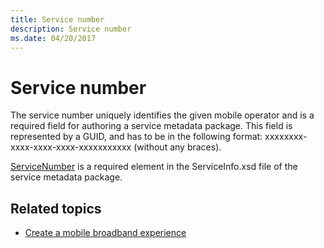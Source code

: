 ```yaml
---
title: Service number
description: Service number
ms.date: 04/20/2017
---
```


# Service number


The service number uniquely identifies the given mobile operator and is a required field for authoring a service metadata package. This field is represented by a GUID, and has to be in the following format: xxxxxxxx-xxxx-xxxx-xxxx-xxxxxxxxxxx (without any braces).

[ServiceNumber](../mobilebroadband/servicenumber.md) is a required element in the ServiceInfo.xsd file of the service metadata package.

## <span id="related_topics"></span>Related topics

- [Create a mobile broadband experience](./create-a-mobile-broadband-experience.md)

 

